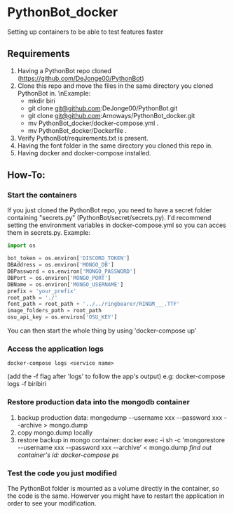# PythonBot_docker
Setting up containers to be able to test features faster

## Requirements
1. Having a PythonBot repo cloned (https://github.com/DeJonge00/PythonBot)
2. Clone this repo and move the files in the same directory you cloned PythonBot in.
\nExample: 
    - mkdir biri
    - git clone git@github.com:DeJonge00/PythonBot.git
    - git clone git@github.com:Arnoways/PythonBot_docker.git
    - mv PythonBot_docker/docker-compose.yml .
    - mv PythonBot_docker/Dockerfile .
3. Verify PythonBot/requirements.txt is present.
4. Having the font folder in the same directory you cloned this repo in.
5. Having docker and docker-compose installed.

## How-To:

### Start the containers
If you just cloned the PythonBot repo, you need to have a secret folder containing "secrets.py" (PythonBot/secret/secrets.py).
I'd recommend setting the environment variables in docker-compose.yml so you can acces them in secrets.py.
Example:
```python
import os

bot_token = os.environ['DISCORD_TOKEN']
DBAddress = os.environ['MONGO_DB']
DBPassword = os.environ['MONGO_PASSWORD']
DBPort = os.environ['MONGO_PORT']
DBName = os.environ['MONGO_USERNAME']
prefix = 'your_prefix'
root_path = './'
font_path = root_path + '../../ringbearer/RINGM___.TTF'
image_folders_path = root_path
osu_api_key = os.environ['OSU_KEY']
```
You can then start the whole thing by using 'docker-compose up'

### Access the application logs
```
docker-compose logs <service name>
```
(add the -f flag after 'logs' to follow the app's output)
e.g: docker-compose logs -f biribiri

### Restore production data into the mongodb container
  1. backup production data: mongodump --username xxx --password xxx --archive > mongo.dump
  2. copy mongo.dump locally
  3. restore backup in mongo container: docker exec -i <container> sh -c 'mongorestore --username xxx --password xxx --archive' < mongo.dump
  *find out container's id: docker-compose ps*

### Test the code you just modified
The PythonBot folder is mounted as a volume directly in the container, so the code is the same. Howerver you might have to restart the application in order to see your modification.
